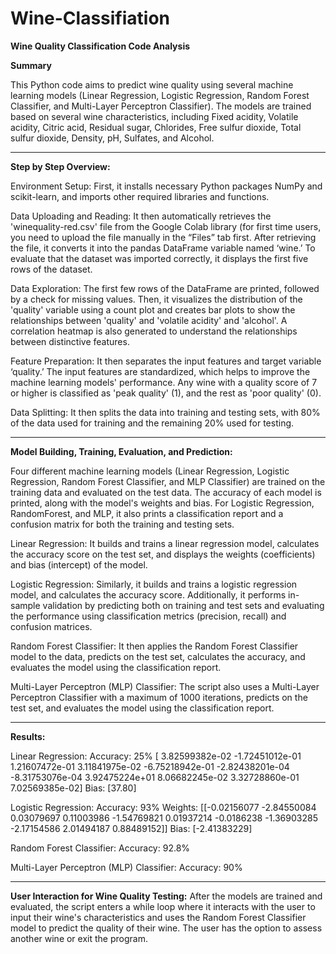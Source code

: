 # Wine-Classifiation

**Wine Quality Classification Code Analysis**



**Summary**

This Python code aims to predict wine quality using several machine learning models (Linear Regression, Logistic Regression, Random Forest Classifier, and Multi-Layer Perceptron Classifier). The models are trained based on several wine characteristics, including Fixed acidity, Volatile acidity, Citric acid, Residual sugar, Chlorides, Free sulfur dioxide, Total sulfur dioxide, Density, pH, Sulfates, and Alcohol.

------------------------------------------------------------------------------------------------------------------

**Step by Step Overview:**

Environment Setup: 
First, it installs necessary Python packages NumPy and scikit-learn, and imports other required libraries and functions.

Data Uploading and Reading: 
It then automatically retrieves the 'winequality-red.csv' file from the Google Colab library (for first time users, you need to upload the file manually in the “Files” tab first. After retrieving the file, it converts it into the pandas DataFrame variable named ‘wine.’ To evaluate that the dataset was imported correctly, it displays the first five rows of the dataset.

Data Exploration: 
The first few rows of the DataFrame are printed, followed by a check for missing values. Then, it visualizes the distribution of the 'quality' variable using a count plot and creates bar plots to show the relationships between 'quality' and 'volatile acidity' and 'alcohol'. A correlation heatmap is also generated to understand the relationships between distinctive features.

Feature Preparation: 
It then separates the input features and target variable ‘quality.’ The input features are standardized, which helps to improve the machine learning models' performance. Any wine with a quality score of 7 or higher is classified as 'peak quality' (1), and the rest as 'poor quality' (0).



Data Splitting: 
It then splits the data into training and testing sets, with 80% of the data used for training and the remaining 20% used for testing.

------------------------------------------------------------------------------------------------------------------

**Model Building, Training, Evaluation, and Prediction:**

Four different machine learning models (Linear Regression, Logistic Regression, Random Forest Classifier, and MLP Classifier) are trained on the training data and evaluated on the test data. The accuracy of each model is printed, along with the model's weights and bias. For Logistic Regression, RandomForest, and MLP, it also prints a classification report and a confusion matrix for both the training and testing sets.

Linear Regression: It builds and trains a linear regression model, calculates the accuracy score on the test set, and displays the weights (coefficients) and bias (intercept) of the model.

Logistic Regression: Similarly, it builds and trains a logistic regression model, and calculates the accuracy score. Additionally, it performs in-sample validation by predicting both on training and test sets and evaluating the performance using classification metrics (precision, recall) and confusion matrices.

Random Forest Classifier: It then applies the Random Forest Classifier model to the data, predicts on the test set, calculates the accuracy, and evaluates the model using the classification report.

Multi-Layer Perceptron (MLP) Classifier: The script also uses a Multi-Layer Perceptron Classifier with a maximum of 1000 iterations, predicts on the test set, and evaluates the model using the classification report.

------------------------------------------------------------------------------------------------------------------

**Results:**

Linear Regression: 
Accuracy: 25%
[ 3.82599382e-02 -1.72451012e-01 1.21607472e-01 3.11841975e-02 -6.75218942e-01 -2.82438201e-04 -8.31753076e-04 3.92475224e+01 8.06682245e-02 3.32728860e-01 7.02569385e-02]
Bias: [37.80]


Logistic Regression: 
Accuracy: 93%
Weights: [[-0.02156077 -2.84550084 0.03079697 0.11003986 -1.54769821 0.01937214 -0.0186238 -1.36903285 -2.17154586 2.01494187 0.88489152]]
Bias: [-2.41383229]

Random Forest Classifier: 
Accuracy: 92.8%

Multi-Layer Perceptron (MLP) Classifier: 
Accuracy: 90%

------------------------------------------------------------------------------------------------------------------

**User Interaction for Wine Quality Testing:**
After the models are trained and evaluated, the script enters a while loop where it interacts with the user to input their wine's characteristics and uses the Random Forest Classifier model to predict the quality of their wine. The user has the option to assess another wine or exit the program.


